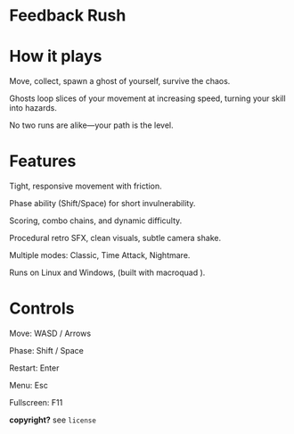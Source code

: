 # Feedback Rush

# How it plays

Move, collect, spawn a ghost of yourself, survive the chaos.

Ghosts loop slices of your movement at increasing speed, turning your skill into hazards.

No two runs are alike—your path is the level.

# Features

Tight, responsive movement with friction.

Phase ability (Shift/Space) for short invulnerability.

Scoring, combo chains, and dynamic difficulty.

Procedural retro SFX, clean visuals, subtle camera shake.

Multiple modes: Classic, Time Attack, Nightmare.

Runs on Linux and Windows, (built with macroquad
).

# Controls

Move: WASD / Arrows

Phase: Shift / Space

Restart: Enter

Menu: Esc

Fullscreen: F11

**copyright?** see  `license`
